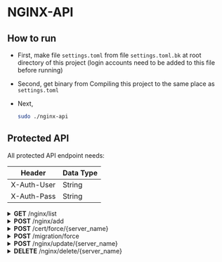 # NGINX-API

## How to run

- First, make file `settings.toml` from file `settings.toml.bk` at root directory of this project (login accounts need to be added to this file before running)

- Second, get binary from Compiling this project to the same place as `settings.toml`

- Next,
  ```bash
  sudo ./nginx-api
  ```

</details>

## Protected API

All protected API endpoint needs:

| Header      | Data Type |
| ----------- | --------- |
| X-Auth-User | String    |
| X-Auth-Pass | String    |

<details close="close">
<summary><b>GET</b> /nginx/list</summary>

---

| Header | Data Type |
| ------ | --------- |
| None   | None      |

Body

```json

```

Response 200

```json
{
  "code": 200,
  "message": [
    {
      "server_name": "tellsela.com",
      "target_site": "http://koompi.com",
      "feature": "Proxy"
    },
    {
      "server_name": "selatell.com",
      "target_site": "http://koompi.com",
      "feature": "Redirect"
    }
  ]
}
```

| Error | Body                   |
| ----- | ---------------------- |
| 400   | actual_error_goes_here |
| 500   | actual_error_goes_here |

---

</details>

<details close="close">
<summary><b>POST</b> /nginx/add</summary>

---

| Header | Data Type |
| ------ | --------- |
| None   | None      |

Body

Use either appropriately

```json
{
  "server_name": "forwarder.koompi.com",
  "target_site": "http://localhost:8070",
  "feature": "Redirect"
}
```

**or**

```json
{
  "server_name": "forwarder.koompi.com",
  "target_site": [
    "http://localhost:8080",
    "http://localhost:8090",
    "http://localhost:8070"
  ],
  "feature": "Proxy"
}
```

| Variable    | Data Type                                                                                                     |
| ----------- | ------------------------------------------------------------------------------------------------------------- |
| server_name | String: eg. rithy.org                                                                                         |
| target_site | String: eg. https://weteka.org/user/rithy or String Array: ["http://localhost:3030", "http://localhost:2345"] |
| feature     | String: `Proxy` _or_ `Redirect` _or_ `FileHost` _or_ `SPA`                                                    |

Response 200

```json
{
  "code": 200,
  "message": "Ok"
}
```

| Error | Body                   |
| ----- | ---------------------- |
| 400   | actual_error_goes_here |
| 500   | actual_error_goes_here |

- Note:
  - `THIS API TAKE LONG TIME`
  - `server_name` must be first DNS pointed to this nginx server IP before add, otherwise it will error certificate generation
  - `server_name` must not include SCHEMA and must not already existed
  - each item in `target_site` must be input in form of _SCHEMA://SUBDOMAIN.DOMAIN.TLD/WHATEVER_ (eg. http:// or https://) otherwise it will error _BADREQUEST_
  - `feature` is **ENUM of Proxy, Redirect, FileHost, and SPA** on the backend
  - definiton of each opiton in `feature`: `Proxy` (forward without changing name) _or_ `Redirect` (forward changing name) _or_ `FileHost` (host a file server) _or_ `SPA` (host single page application)

---

</details>

<details close="close">
<summary><b>POST</b> /cert/force/{server_name}</summary>

---

| Header | Data Type |
| ------ | --------- |
| None   | None      |

| Query Parameter | Data Type             |
| --------------- | --------------------- |
| server_name     | String: eg. rithy.org |

Body

```json

```

Response 200

```json
{
  "code": 200,
  "message": "Ok"
}
```

| Error | Body                   |
| ----- | ---------------------- |
| 400   | actual_error_goes_here |
| 500   | actual_error_goes_here |

- Note:
  - This API is for forcing the _CERTBOT_ to redo certificate. This is actually not neccessary for main process, but only for troubleshooting TLS

---

</details>

<details close="close">
<summary><b>POST</b> /migration/force</summary>

---

| Header | Data Type |
| ------ | --------- |
| None   | None      |

Body

```json

```

Response 200

```json
{
  "code": 200,
  "message": "Ok"
}
```

| Error | Body                   |
| ----- | ---------------------- |
| 400   | actual_error_goes_here |
| 500   | actual_error_goes_here |

- Note:
  - This API is for forcing the APP to rebuild Database in case of mismatch between file in directory and database rows

---

</details>

<details close="close">
<summary><b>POST</b> /nginx/update/{server_name}</summary>

---

| Header      | Data Type              |
| ----------- | ---------------------- |
| server_name | String; eg: koompi.com |

Body

```json
["http://localhost:8080", "http://localhost:8090", "http://localhost:8070"]
```

| Variable    | Data Type                                                                                                     |
| ----------- | ------------------------------------------------------------------------------------------------------------- |
| target_site | String: eg. https://weteka.org/user/rithy or String Array: ["http://localhost:3030", "http://localhost:2345"] |

Response 200

```json
{
  "code": 200,
  "message": "Ok"
}
```

| Error | Body                   |
| ----- | ---------------------- |
| 400   | actual_error_goes_here |
| 500   | actual_error_goes_here |

---

</details>

<details close="close">
<summary><b>DELETE</b> /nginx/delete/{server_name}</summary>

---

| Header | Data Type |
| ------ | --------- |
| None   | None      |

| Query Parameter | Data Type             |
| --------------- | --------------------- |
| server_name     | String: eg. rithy.org |

Body

```json

```

Response 200

```json
{
  "code": 200,
  "message": "Ok"
}
```

| Error | Body                   |
| ----- | ---------------------- |
| 400   | actual_error_goes_here |
| 500   | actual_error_goes_here |

- Note:
  - If `server_name` does not exist, it will error _BADREQUEST_

---

</details>
